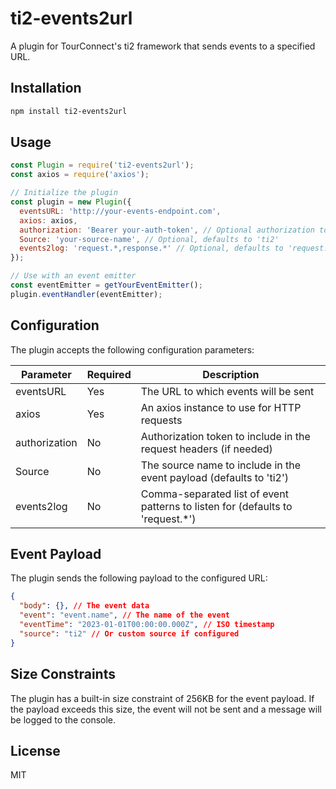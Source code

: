 # ti2-events2url

A plugin for TourConnect's ti2 framework that sends events to a specified URL.

## Installation

```bash
npm install ti2-events2url
```

## Usage

```javascript
const Plugin = require('ti2-events2url');
const axios = require('axios');

// Initialize the plugin
const plugin = new Plugin({
  eventsURL: 'http://your-events-endpoint.com',
  axios: axios,
  authorization: 'Bearer your-auth-token', // Optional authorization token
  Source: 'your-source-name', // Optional, defaults to 'ti2'
  events2log: 'request.*,response.*' // Optional, defaults to 'request.*'
});

// Use with an event emitter
const eventEmitter = getYourEventEmitter();
plugin.eventHandler(eventEmitter);
```

## Configuration

The plugin accepts the following configuration parameters:

| Parameter | Required | Description |
|-----------|----------|-------------|
| eventsURL | Yes | The URL to which events will be sent |
| axios | Yes | An axios instance to use for HTTP requests |
| authorization | No | Authorization token to include in the request headers (if needed) |
| Source | No | The source name to include in the event payload (defaults to 'ti2') |
| events2log | No | Comma-separated list of event patterns to listen for (defaults to 'request.*') |

## Event Payload

The plugin sends the following payload to the configured URL:

```json
{
  "body": {}, // The event data
  "event": "event.name", // The name of the event
  "eventTime": "2023-01-01T00:00:00.000Z", // ISO timestamp
  "source": "ti2" // Or custom source if configured
}
```

## Size Constraints

The plugin has a built-in size constraint of 256KB for the event payload. If the payload exceeds this size, the event will not be sent and a message will be logged to the console.

## License

MIT


